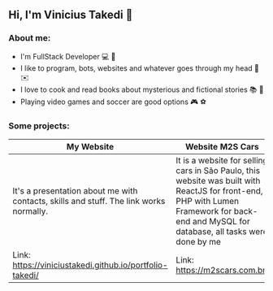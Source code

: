 ## Hi, I'm Vinicius Takedi :wave:

### About me:
* I'm FullStack Developer :computer: :floppy_disk: 
* I like to program, bots, websites and whatever goes through my head :robot: :envelope:
* I love to cook and read books about mysterious and fictional stories :books: :newspaper:
* Playing video games and soccer are good options :video_game: :soccer:

### Some projects:

| My Website  |  Website M2S Cars  |
| ------------------- | ------------------- |
| It's a presentation about me with contacts, skills and stuff. The link works normally. |  It is a website for selling cars in São Paulo, this website was built with ReactJS for front-end, PHP with Lumen Framework for back-end and MySQL for database, all tasks were done by me |
|  Link: https://viniciustakedi.github.io/portfolio-takedi/ |  Link: https://m2scars.com.br/| 

